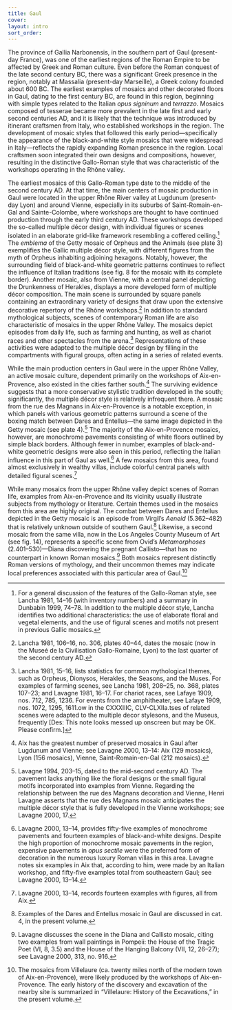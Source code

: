 ```yaml
---
title: Gaul
cover:
layout: intro
sort_order:
---
```

The province of Gallia Narbonensis, in the southern part of Gaul (present-day France), was one of the earliest regions of the Roman Empire to be affected by Greek and Roman culture. Even before the Roman conquest of the late second century BC, there was a significant Greek presence in the region, notably at <span class="popup location" id="location_176">Massalia</span> (present-day Marseille), a Greek colony founded about 600 BC. The earliest examples of mosaics and other decorated floors in Gaul, dating to the first century BC, are found in this region, beginning with simple types related to the Italian <span class="popup definition" id="def_opus-signinum">*opus signinum*</span> and <span class="popup definition" id="def_terrazzo">*terrazzo*</span>. Mosaics composed of tesserae became more prevalent in the late first and early second centuries AD, and it is likely that the technique was introduced by itinerant craftsmen from Italy, who established workshops in the region. The development of mosaic styles that followed this early period—specifically the appearance of the black-and-white style mosaics that were widespread in Italy—reflects the rapidly expanding Roman presence in the region. Local craftsmen soon integrated their own designs and compositions, however, resulting in the distinctive Gallo-Roman style that was characteristic of the workshops operating in the Rhône valley.

The earliest mosaics of this Gallo-Roman type date to the middle of the second century AD. At that time, the main centers of mosaic production in Gaul were located in the upper Rhône River valley at <span class="popup location" id="location_105">Lugdunum</span> (present-day Lyon) and around <span class="popup location" id="location_106">Vienne</span>, especially in its suburbs of <span class="popup location" id="location_20221">Saint-Romain-en-Gal</span> and Sainte-Colombe, where workshops are thought to have continued production through the early third century AD. These workshops developed the so-called multiple décor design, with individual figures or scenes isolated in an elaborate grid-like framework resembling a coffered ceiling.[^1] The <span class="popup definition" id="def_emblema">*emblema*</span> of the Getty mosaic of Orpheus and the Animals (see plate 3) exemplifies the Gallic multiple décor style, with different figures from the myth of Orpheus inhabiting adjoining hexagons. Notably, however, the surrounding field of black-and-white geometric patterns continues to reflect the influence of Italian traditions (see fig. 8 for the mosaic with its complete border). Another mosaic, also from Vienne, with a central panel depicting the <span class="popup pic" id="pic_58">Drunkenness of Herakles</span>, displays a more developed form of multiple décor composition. The main scene is surrounded by square panels containing an extraordinary variety of designs that draw upon the extensive decorative repertory of the Rhône workshops.[^2] In addition to standard mythological subjects, scenes of contemporary Roman life are also characteristic of mosaics in the upper Rhône Valley. The mosaics depict episodes from daily life, such as farming and hunting, as well as chariot races and other spectacles from the arena.[^3] Representations of these activities were adapted to the multiple décor design by filling in the compartments with figural groups, often acting in a series of related events.

While the main production centers in Gaul were in the upper Rhône Valley, an active mosaic culture, dependent primarily on the workshops of <span class="popup location" id="location_175">Aix-en-Provence</span>, also existed in the cities farther south.[^4] The surviving evidence suggests that a more conservative stylistic tradition developed in the south; significantly, the multiple décor style is relatively infrequent there. A mosaic from the rue des Magnans in Aix-en-Provence is a notable exception, in which panels with various geometric patterns surround a scene of the boxing match between Dares and Entellus—the same image depicted in the Getty mosaic (see plate 4).[^5] The majority of the Aix-en-Provence mosaics, however, are monochrome pavements consisting of white floors outlined by simple black borders. Although fewer in number, examples of black-and-white geometric designs were also seen in this period, reflecting the Italian influence in this part of Gaul as well.[^6] A few mosaics from this area, found almost exclusively in wealthy villas, include colorful central panels with detailed figural scenes.[^7]

While many mosaics from the upper Rhône valley depict scenes of Roman life, examples from Aix-en-Provence and its vicinity usually illustrate subjects from mythology or literature. Certain themes used in the mosaics from this area are highly original. The combat between Dares and Entellus depicted in the Getty mosaic is an episode from Virgil’s *Aeneid* (5.362–482) that is relatively unknown outside of southern Gaul.[^8] Likewise, a second mosaic from the same villa, now in the Los Angeles County Museum of Art (see fig. 14), represents a specific scene from Ovid’s *Metamorphoses* (2.401–530)—Diana discovering the pregnant Callisto—that has no counterpart in known Roman mosaics.[^9] Both mosaics represent distinctly Roman versions of mythology, and their uncommon themes may indicate local preferences associated with this particular area of Gaul.[^10]

[^1]: For a general discussion of the features of the Gallo-Roman style, see Lancha 1981, 14–16 (with inventory numbers) and a summary in Dunbabin 1999, 74–78. In addition to the multiple décor style, Lancha identifies two additional characteristics: the use of elaborate floral and vegetal elements, and the use of figural scenes and motifs not present in previous Gallic mosaics.

[^2]: Lancha 1981, 106–16, no. 306, plates 40–44, dates the mosaic (now in the Museé de la Civilisation Gallo-Romaine, Lyon) to the last quarter of the second century AD.

[^3]: Lancha 1981, 15–16, lists statistics for common mythological themes, such as Orpheus, Dionysos, Herakles, the Seasons, and the Muses. For examples of farming scenes, see Lancha 1981, 208–25, no. 368, plates 107–23; and Lavagne 1981, 16–17. For chariot races, see Lafaye 1909, nos. 712, 785, 1236. For events from the amphitheater, see Lafaye 1909, nos. 1072, 1295, 1611.ow in the CXXXIIIC, CLV-CLXIIa.tses of related scenes were adapted to the multiple decor stylesons, and the Museus, frequently \[Des: This note looks messed up onscreen but may be OK. Please confirm.\]

[^4]: Aix has the greatest number of preserved mosaics in Gaul after Lugdunum and Vienne; see Lavagne 2000, 13–14: Aix (129 mosaics), Lyon (156 mosaics), Vienne, Saint-Romain-en-Gal (212 mosaics).

[^5]: Lavagne 1994, 203–15, dated to the mid-second century AD. The pavement lacks anything like the floral designs or the small figural motifs incorporated into examples from Vienne. Regarding the relationship between the rue des Magnans decoration and Vienne, Henri Lavagne asserts that the rue des Magnans mosaic anticipates the multiple décor style that is fully developed in the Vienne workshops; see Lavagne 2000, 17.

[^6]: Lavagne 2000, 13–14, provides fifty-five examples of monochrome pavements and fourteen examples of black-and-white designs. Despite the high proportion of monochrome mosaic pavements in the region, expensive pavements in *opus sectile* were the preferred form of decoration in the numerous luxury Roman villas in this area. Lavagne notes six examples in Aix that, according to him, were made by an Italian workshop, and fifty-five examples total from southeastern Gaul; see Lavagne 2000, 13–14.

[^7]: Lavagne 2000, 13–14, records fourteen examples with figures, all from Aix.

[^8]: Examples of the Dares and Entellus mosaic in Gaul are discussed in cat. 4, in the present volume.

[^9]: Lavagne discusses the scene in the Diana and Callisto mosaic, citing two examples from wall paintings in Pompeii: the House of the Tragic Poet (VI, 8, 3.5) and the House of the Hanging Balcony (VII, 12, 26–27); see Lavagne 2000, 313, no. 916.

[^10]: The mosaics from Villelaure (ca. twenty miles north of the modern town of Aix-en-Provence), were likely produced by the workshops of Aix-en-Provence. The early history of the discovery and excavation of the nearby site is summarized in “Villelaure: History of the Excavations,” in the present volume.
